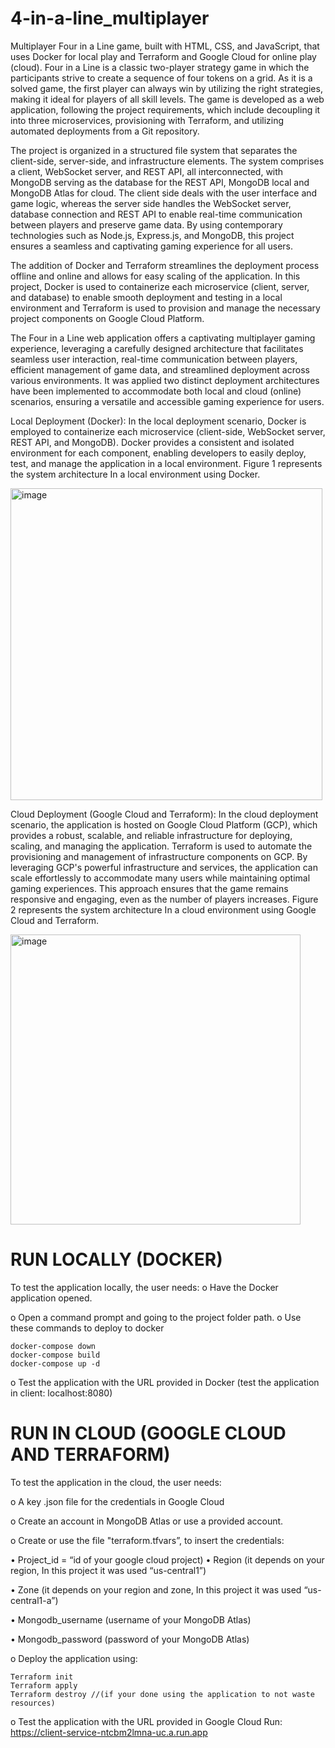 # 4-in-a-line_multiplayer
Multiplayer Four in a Line game, built with HTML, CSS, and JavaScript, that uses Docker for local play and Terraform and Google Cloud for online play (cloud). Four in a Line is a classic two-player strategy game in which the participants strive to create a sequence of four tokens on a grid. As it is a solved game, the first player can always win by utilizing the right strategies, making it ideal for players of all skill levels. The game is developed as a web application, following the project requirements, which include decoupling it into three microservices, provisioning with Terraform, and utilizing automated deployments from a Git repository.

The project is organized in a structured file system that separates the client-side, server-side, and infrastructure elements. The system comprises a client, WebSocket server, and REST API, all interconnected, with MongoDB serving as the database for the REST API, MongoDB local and MongoDB Atlas for cloud. The client side deals with the user interface and game logic, whereas the server side handles the WebSocket server, database connection and REST API to enable real-time communication between players and preserve game data. By using contemporary technologies such as Node.js, Express.js, and MongoDB, this project ensures a seamless and captivating gaming experience for all users. 

The addition of Docker and Terraform streamlines the deployment process offline and online and allows for easy scaling of the application. In this project, Docker is used to containerize each microservice (client, server, and database) to enable smooth deployment and testing in a local environment and Terraform is used to provision and manage the necessary project components on Google Cloud Platform.

The Four in a Line web application offers a captivating multiplayer gaming experience, leveraging a carefully designed architecture that facilitates seamless user interaction, real-time communication between players, efficient management of game data, and streamlined deployment across various environments. It was applied two distinct deployment architectures have been implemented to accommodate both local and cloud (online) scenarios, ensuring a versatile and accessible gaming experience for users.

Local Deployment (Docker): In the local deployment scenario, Docker is employed to containerize each microservice (client-side, WebSocket server, REST API, and MongoDB). Docker provides a consistent and isolated environment for each component, enabling developers to easily deploy, test, and manage the application in a local environment. Figure 1 represents the system architecture In a local environment using Docker.

<img width="499" alt="image" src="https://user-images.githubusercontent.com/93092772/234859731-409e1a2b-4920-4700-8e8a-845935bdc5a3.png">

Cloud Deployment (Google Cloud and Terraform): In the cloud deployment scenario, the application is hosted on Google Cloud Platform (GCP), which provides a robust, scalable, and reliable infrastructure for deploying, scaling, and managing the application. Terraform is used to automate the provisioning and management of infrastructure components on GCP. By leveraging GCP's powerful infrastructure and services, the application can scale effortlessly to accommodate many users while maintaining optimal gaming experiences. This approach ensures that the game remains responsive and engaging, even as the number of players increases. Figure 2 represents the system architecture In a cloud environment using Google Cloud and Terraform.

<img width="464" alt="image" src="https://user-images.githubusercontent.com/93092772/234859838-95ca7228-be25-4c9f-85a4-9ecdcd8434a8.png">

# RUN LOCALLY (DOCKER)
To test the application locally, the user needs:
  o	Have the Docker application opened.
  
  o	Open a command prompt and going to the project folder path.
  o	Use these commands to deploy to docker
  
    docker-compose down
    docker-compose build
    docker-compose up -d
    
o	Test the application with the URL provided in Docker (test the application in client: localhost:8080)

# RUN IN CLOUD (GOOGLE CLOUD AND TERRAFORM)
To test the application in the cloud, the user needs:

o	A key .json file for the credentials in Google Cloud

o	Create an account in MongoDB Atlas or use a provided account.

o	Create or use the file "terraform.tfvars”, to insert the credentials:

  •	Project_id = “id of your google cloud project)
  •	Region (it depends on your region, In this project it was used “us-central1”)
  
  •	Zone (it depends on your region and zone, In this project it was used “us-central1-a”)
  
  •	Mongodb_username (username of your MongoDB Atlas)
  
  •	Mongodb_password (password of your MongoDB Atlas)
  
o	Deploy the application using:

    Terraform init   
    Terraform apply 
    Terraform destroy //(if your done using the application to not waste resources)
    
o	Test the application with the URL provided in Google Cloud Run: https://client-service-ntcbm2lmna-uc.a.run.app
